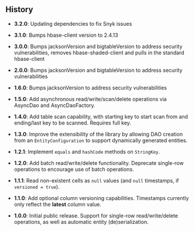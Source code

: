 History
-------

* **3.2.0**: Updating dependencies to fix Snyk issues

* **3.1.0**: Bumps hbase-client version to 2.4.13

* **3.0.0**: Bumps jacksonVersion and bigtableVersion to address security vulnerabilities, removes hbase-shaded-client and pulls in the standard hbase-client

* **2.0.0**: Bumps jacksonVersion and bigtableVersion to address security vulnerabilities

* **1.6.0**: Bumps jacksonVersion to address security vulnerabilities

* **1.5.0**: Add asynchronous read/write/scan/delete operations via AsyncDao and AsyncDaoFactory.

* **1.4.0**: Add table scan capability, with starting key to start scan from and ending/last key to be scanned. Requires full key.

* **1.3.0**: Improve the extensibility of the library by allowing DAO creation from an `EntityConfiguration` to support dynamically generated entities.

* **1.2.1**: Implement `equals` and `hashCode` methods on `StringKey`.

* **1.2.0**: Add batch read/write/delete functionality. Deprecate single-row operations to encourage use of batch operations.

* **1.1.1**: Read non-existent cells as `null` values (and `null` timestamps, if `versioned = true`).

* **1.1.0**: Add optional column versioning capabilities. Timestamps currently only reflect the **latest** column value.

* **1.0.0**: Initial public release. Support for single-row read/write/delete operations, as well as automatic entity (de)serialization.
